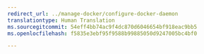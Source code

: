 ```yaml
---
redirect_url: ../manage-docker/configure-docker-daemon
translationtype: Human Translation
ms.sourcegitcommit: 54eff4bb74ac9f4dc870d6046654bf918eac9bb5
ms.openlocfilehash: f5835e3ebf95f9588b99885050d9247005bc4bf0

---
```



<!--HONumber=Jan17_HO3-->


